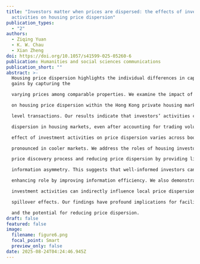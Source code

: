 ```yaml
---
title: "Investors matter when prices are dispersed: the effects of investor
  activities on housing price dispersion"
publication_types:
  - "2"
authors:
  - Ziqing Yuan
  - K. W. Chau
  - Xian Zheng
doi: https://doi.org/10.1057/s41599-025-05260-6
publication: Humanities and social sciences communications
publication_short: ""
abstract: >-
  Housing price dispersion highlights the individual differences in capital
  gains by capturing the

  varying prices among comparable properties. We examine the impact of investors’ activities

  on housing price dispersion within the Hong Kong private housing market, based on micro-

  level transactions. Our results indicate that investors’ activities can significantly lower price

  dispersion in housing markets, even after accounting for trading volumes. The reduction

  effect of investment activities on price dispersion varies across boom-bust cycles, being more

  pronounced in cooler markets. We address the roles of housing investors in facilitating the

  price discovery process and reducing price dispersion by providing liquidity and mitigating

  information asymmetry. This suggests that well-informed investors can play a welfare-

  enhancing role by improving information efficiency. We also demonstrate that nearby

  investment activities can indirectly influence local price dispersion through information

  spillover effects. Our findings have profound implications for facilitating information efficiency

  and the potential for reducing price dispersion.
draft: false
featured: false
image:
  filename: figure6.png
  focal_point: Smart
  preview_only: false
date: 2025-08-24T04:24:46.945Z
---
```

